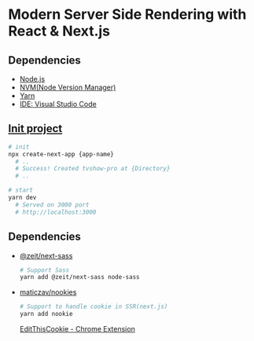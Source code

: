 # Modern Server Side Rendering with React & Next.js

## Dependencies

- [Node.js](https://nodejs.org/en/)
- [NVM(Node Version Manager)](https://github.com/nvm-sh/nvm#installing-and-updating)
- [Yarn](https://classic.yarnpkg.com/en/docs/install)
- [IDE: Visual Studio Code](https://code.visualstudio.com/Download)

## [Init project](https://nextjs.org/docs/getting-started)

```bash
# init
npx create-next-app {app-name}
  # ..
  # Success! Created tvshow-pro at {Directory}
  # ..

# start
yarn dev
  # Served on 3000 port
  # http://localhost:3000
```

## Dependencies

- [@zeit/next-sass](https://github.com/vercel/next-plugins/tree/master/packages/next-sass)

  ```bash
  # Support Sass
  yarn add @zeit/next-sass node-sass
  ```

- [maticzav/nookies](https://github.com/maticzav/nookies)

  ```bash
  # Support to handle cookie in SSR(next.js)
  yarn add nookie
  ```

  [EditThisCookie - Chrome Extension](https://chrome.google.com/webstore/detail/editthiscookie/fngmhnnpilhplaeedifhccceomclgfbg/related?hl=ko)
